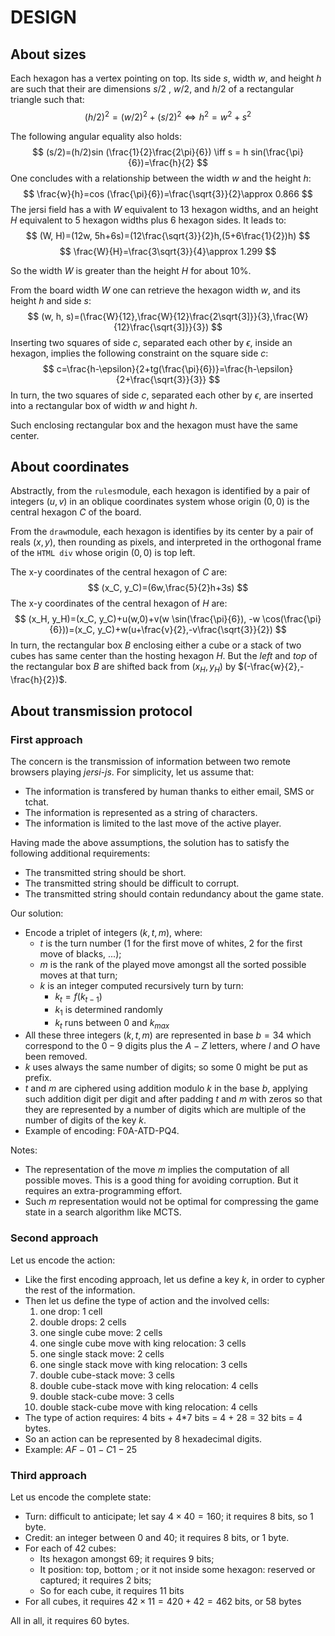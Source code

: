 # DESIGN

## About sizes

Each hexagon has a vertex pointing on top. Its side $s$, width $w$, and height $h$ are such that their are dimensions $s/2$ , $w/2$, and $h/2$ of a rectangular triangle such that:
$$
(h/2)^2=(w/2)^2+(s/2)^2 \iff h^2=w^2+s^2
$$

The following angular equality also holds:
$$
(s/2)=(h/2)sin (\frac{1}{2}\frac{2\pi}{6}) \iff s = h sin(\frac{\pi}{6})=\frac{h}{2}
$$
One concludes with a relationship between the width $w$ and the height $h$:
$$
\frac{w}{h}=cos (\frac{\pi}{6})=\frac{\sqrt{3}}{2}\approx 0.866
$$
The jersi field has a with $W$ equivalent to 13 hexagon widths, and an height $H$ equivalent to 5 hexagon widths plus 6 hexagon sides. It leads to:
$$
(W, H)=(12w, 5h+6s)=(12\frac{\sqrt{3}}{2}h,(5+6\frac{1}{2})h)
$$
$$
\frac{W}{H}=\frac{3\sqrt{3}}{4}\approx 1.299
$$

So the width $W$ is greater than the height $H$ for about 10%.

From the board width $W$ one can retrieve the hexagon width $w$, and its height $h$ and side $s$:
$$
(w, h, s)=(\frac{W}{12},\frac{W}{12}\frac{2\sqrt{3]}}{3},\frac{W}{12}\frac{\sqrt{3]}}{3})
$$
Inserting two squares of side $c$, separated each other by $\epsilon$, inside an hexagon, implies the following constraint on the square side $c$:
$$
c=\frac{h-\epsilon}{2+tg(\frac{\pi}{6})}=\frac{h-\epsilon}{2+\frac{\sqrt{3}}{3}}
$$
In turn, the two squares of side $c$, separated each other by $\epsilon$, are inserted into a rectangular box of width $w$ and hight $h$.

Such enclosing rectangular box and the hexagon must have the same center.

## About coordinates

Abstractly, from the `rules`module, each hexagon is identified by a pair of integers $(u,v)$ in an oblique coordinates system whose origin $(0,0)$ is the central hexagon $C$ of the board.

From the `draw`module, each hexagon is identifies by its center by a pair of reals $(x,y)$, then rounding as pixels, and interpreted in the orthogonal frame of the `HTML div` whose origin $(0,0)$ is top left.

The x-y coordinates of the central hexagon of $C$ are:
$$
(x_C, y_C)=(6w,\frac{5}{2}h+3s)
$$
The x-y coordinates of the central hexagon of $H$ are:
$$
(x_H, y_H)=(x_C, y_C)+u(w,0)+v(w \sin(\frac{\pi}{6}), -w \cos(\frac{\pi}{6}))=(x_C, y_C)+w(u+\frac{v}{2},-v\frac{\sqrt{3}}{2})
$$
In turn, the rectangular box $B$ enclosing either a cube or a stack of two cubes has same center than the hosting hexagon $H$. But the $left$ and $top$ of the rectangular box $B$ are shifted back from $(x_H, y_H)$ by $(-\frac{w}{2},-\frac{h}{2})$.

## About transmission protocol

### First approach

The concern is the transmission of information between two remote browsers playing *jersi-js*. For simplicity, let us assume that:

- The information is transfered by human thanks to either email, SMS or tchat.
- The information is represented as a string of characters.
- The information is limited to the last move of the active player.

Having made the above assumptions, the solution has to satisfy the following additional requirements:

- The transmitted string should be short.
- The transmitted string should be difficult to corrupt.
- The transmitted string should contain redundancy about the game state.

Our solution:

- Encode a triplet of integers $(k, t, m)$, where:
  - $t$ is the turn number (1 for the first move of whites, 2 for the first move of blacks, ...);
  - $m$ is the rank of the played move amongst all the sorted possible moves at that turn;
  - $k$ is an integer computed recursively turn by turn:
    - $k_t = f(k_{t-1})$ 
    - $k_1$ is determined randomly
    - $k_t$ runs between $0$ and $k_{max}$
- All these three integers $(k,t,m)$ are represented in base $b=34$ which correspond to the $0-9$ digits plus the $A-Z$ letters, where $I$  and $O$ have been removed.
- $k$ uses always the same number of digits; so some $0$ might be put as prefix.
- $t$ and $m$ are ciphered using addition modulo $k$ in the base $b$, applying such addition digit per digit and after padding $t$ and $m$ with zeros so that they are represented by a number of digits which are multiple of the number of digits of the key $k$.
- Example of encoding: F0A-ATD-PQ4.

Notes:

- The representation of the move $m$ implies the computation of all possible moves. This is a good thing for avoiding corruption. But it requires an extra-programming effort.
- Such $m$ representation would not be optimal for compressing the game state in a search algorithm like MCTS.

### Second approach

Let us encode the action:

* Like the first encoding approach, let us define a key $k$, in order to cypher the rest of the information.
* Then let us define the type of action and the involved cells:
  1. one drop: 1 cell 
  2. double drops: 2 cells
  3. one single cube move: 2 cells
  4. one single cube move with king relocation: 3 cells
  5. one single stack move: 2 cells
  6. one single stack move with king relocation: 3 cells
  7. double cube-stack move: 3 cells
  8. double cube-stack move with king relocation: 4 cells
  9. double stack-cube move: 3 cells
  10. double stack-cube move with king relocation: 4 cells
* The type of action requires: 4 bits + 4*7 bits = 4 + 28 = 32 bits = 4 bytes. 
* So an action can be represented by 8 hexadecimal digits.
* Example: $AF-01-C1-25$

### Third approach

Let us encode the complete state:

- Turn: difficult to anticipate; let say $4 \times 40 = 160$; it requires 8 bits, so 1 byte.
- Credit: an integer between 0 and 40; it requires 8 bits, or 1 byte.
- For each of 42 cubes:
  - Its hexagon amongst 69; it requires 9 bits;
  - It position: top, bottom ; or it not inside some hexagon: reserved or captured; it requires 2 bits;
  - So for each cube, it requires 11 bits
- For all cubes, it requires $42 \times 11 = 420 + 42 = 462$ bits, or 58 bytes

All in all, it requires 60 bytes.
